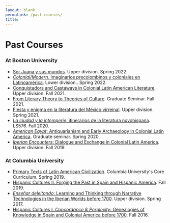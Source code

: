 ```yaml
---
layout: blank
permalink: /past-courses/
title:
---
```


# Past Courses

### At Boston University
- [Sor Juana y sus mundos](https://dhcg.xyz/sorjuana/). Upper division. Spring 2022.
- [*Colonial/Modern*. Imaginarios precolombinos y coloniales en Latinoamérica](https://dhcg.xyz/colonial-modern/#!index.md). Lower division.. Spring 2022. 
- [Conquistadors and Castaways in Colonial Latin American Literature](https://dhcg.xyz/ls452/). Upper division. Fall 2021. 
- [From Literary Theory to Theories of Culture](https://dhcg.xyz/theory/). Graduate Seminar. Fall 2021.
- [Fiesta y enigma en la literatura del México virreinal](dhcg.xyz/novohispana). Upper division. Spring 2021.
- [*La ciudad y la intemperie*: itinerarios de la literatura novohispana](). LS576. Fall 2020.
- [*American Egypt*: Antiquarianism and Early Archaeology in Colonial Latin America](https://sites.bu.edu/american-egypt/). Graduate seminar. Spring 2020. 
- [*Iberian Encounters*: Dialogue and Exchange in Colonial Latin America](https://hipomenes.github.io/iberian-encounters/#!index.md). Upper division. Fall 2019.

### At Columbia University 
- [Primary Texts of Latin American Civilization](). Columbia University's Core Curriculum. Spring 2019.
- [Hispanic Cultures II. Forging the Past in Spain and Hispanic America](). Fall 2019.
- [*Enseñar deleitando*: Learning and Thinking through Narrative Technologies in the Iberian Worlds before 1700](). Upper division. Spring 2017.
- [Hispanic Cultures I. *Concordance & Perplexity*: Genealogies of Knowledge in Spain and Colonial America before 1700](). Fall 2016.
